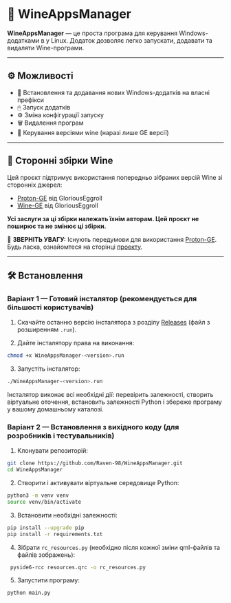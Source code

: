 # 🍷 WineAppsManager

**WineAppsManager** — це проста програма для керування Windows-додатками в у Linux. Додаток дозволяє легко запускати, додавати та видаляти Wine-програми.

---

## ⚙️ Можливості

- 📂  Встановлення та додавання нових Windows-додатків на власні префікси
- 🖱 Запуск додатків
- ⚙️ Зміна конфігурації запуску
- 🗑 Видалення програм
- 🍷 Керування версіями wine (наразі лише GE версії)

---

## 🍷 Сторонні збірки Wine

Цей проєкт підтримує використання попередньо зібраних версій Wine зі сторонніх джерел:

- [Proton-GE](https://github.com/GloriousEggroll/proton-ge-custom) від GloriousEggroll
- [Wine-GE](https://github.com/GloriousEggroll/wine-ge-custom) від GloriousEggroll

**Усі заслуги за ці збірки належать їхнім авторам. Цей проєкт не поширює та не змінює ці збірки.**

📌 **ЗВЕРНІТЬ УВАГУ:** Існують передумови для використання [Proton-GE](https://github.com/GloriousEggroll/proton-ge-custom). Будь ласка, ознайомтеся на сторінці [проекту](https://github.com/GloriousEggroll/proton-ge-custom/blob/master/README.md#installation).

---

## 🛠 Встановлення

### Варіант 1 — Готовий інсталятор (рекомендується для більшості користувачів)

1. Скачайте останню версію інсталятора з розділу [Releases](https://github.com/Raven-98/WineAppsManager/releases) (файл з розширенням `.run`).

2. Дайте інсталятору права на виконання:

```bash
chmod +x WineAppsManager-<version>.run
```
3. Запустіть інсталятор:

```bash
./WineAppsManager-<version>.run
```

Інсталятор виконає всі необхідні дії: перевірить залежності, створить віртуальне оточення, встановить залежності Python і збереже програму у вашому домашньому каталозі.

### Варіант 2 — Встановлення з вихідного коду (для розробників і тестувальників)

1. Клонувати репозиторій:

```bash
git clone https://github.com/Raven-98/WineAppsManager.git
cd WineAppsManager
```

2. Створити і активувати віртуальне середовище Python:

```bash
python3 -m venv venv
source venv/bin/activate
```

3. Встановити необхідні залежності:

```bash
pip install --upgrade pip
pip install -r requirements.txt
```

4. Зібрати `rc_resources.py` (необхідно після кожної зміни qml-файлів та файлів зображень):

```bash
 pyside6-rcc resources.qrc -o rc_resources.py 
```

5. Запустити програму:

```bash
python main.py
```


